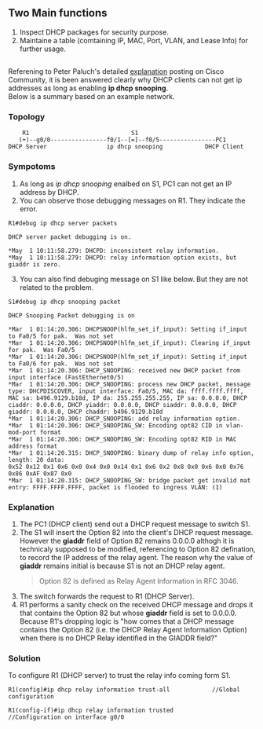 #

## Two Main functions
1. Inspect DHCP packages for security purpose.
2. Maintaine a table (comtaining IP, MAC, Port, VLAN, and Lease Info) for further usage.


## 
Referening to Peter Paluch's detailed [explanation](https://community.cisco.com/t5/switching/dhcp-snooping/td-p/1622877) posting on Cisco Community, it is been answered clearly why DHCP clients can not get ip addresses as long as enabling **ip dhcp snooping**.  
Below is a summary based on an example network.
### Topology
```
    R1                             S1    
   (+)--g0/0----------------f0/1--[=]--f0/5----------------PC1
DHCP Server                 ip dhcp snooping            DHCP Client
```
### Sympotoms
1. As long as *ip dhcp snooping* enalbed on S1, PC1 can not get an IP address by DHCP.
2. You can observe those debugging messages on R1. They indicate the error.
```
R1#debug ip dhcp server packets

DHCP server packet debugging is on.

*May  1 10:11:58.279: DHCPD: inconsistent relay information.
*May  1 10:11:58.279: DHCPD: relay information option exists, but giaddr is zero.
```
3. You can also find debuging message on S1 like below. But they are not related to the problem.
```
S1#debug ip dhcp snooping packet

DHCP Snooping Packet debugging is on

*Mar  1 01:14:20.306: DHCPSNOOP(hlfm_set_if_input): Setting if_input to Fa0/5 for pak.  Was not set
*Mar  1 01:14:20.306: DHCPSNOOP(hlfm_set_if_input): Clearing if_input for pak.  Was Fa0/5
*Mar  1 01:14:20.306: DHCPSNOOP(hlfm_set_if_input): Setting if_input to Fa0/6 for pak.  Was not set
*Mar  1 01:14:20.306: DHCP_SNOOPING: received new DHCP packet from input interface (FastEthernet0/5)
*Mar  1 01:14:20.306: DHCP_SNOOPING: process new DHCP packet, message type: DHCPDISCOVER, input interface: Fa0/5, MAC da: ffff.ffff.ffff, MAC sa: b496.9129.b18d, IP da: 255.255.255.255, IP sa: 0.0.0.0, DHCP ciaddr: 0.0.0.0, DHCP yiaddr: 0.0.0.0, DHCP siaddr: 0.0.0.0, DHCP giaddr: 0.0.0.0, DHCP chaddr: b496.9129.b18d
*Mar  1 01:14:20.306: DHCP_SNOOPING: add relay information option.
*Mar  1 01:14:20.306: DHCP_SNOOPING_SW: Encoding opt82 CID in vlan-mod-port format
*Mar  1 01:14:20.306: DHCP_SNOOPING_SW: Encoding opt82 RID in MAC address format
*Mar  1 01:14:20.315: DHCP_SNOOPING: binary dump of relay info option, length: 20 data:
0x52 0x12 0x1 0x6 0x0 0x4 0x0 0x14 0x1 0x6 0x2 0x8 0x0 0x6 0x0 0x76 0x86 0xAF 0x87 0x0
*Mar  1 01:14:20.315: DHCP_SNOOPING_SW: bridge packet get invalid mat entry: FFFF.FFFF.FFFF, packet is flooded to ingress VLAN: (1)
``` 

### Explanation
1. The PC1 (DHCP client) send out a DHCP request message to switch S1. 
2. The S1 will insert the Option 82 into the client's DHCP request message. However the **giaddr** field of Option 82 remains 0.0.0.0 althogh it is technicaly supposed to be modified, referencing to Option 82 defination, to record the IP address of the relay agent. The reason why the value of **giaddr** remains initial is because S1 is not an DHCP relay agent.  
   > Option 82 is defined as Relay Agent Information in RFC 3046.
3. The switch forwards the request to R1 (DHCP Server).
4. R1 performs a sanity check on the received DHCP message and drops it that contains the Option 82 but whose **giaddr** field is set to 0.0.0.0. Because R1's dropping logic is "how comes that a DHCP message contains the Option 82 (i.e. the DHCP Relay Agent Information Option) when there is no DHCP Relay identified in the GIADDR field?"

### Solution
To configure R1 (DHCP server) to trust the relay info coming form S1. 
```
R1(config)#ip dhcp relay information trust-all            //Global configuration
```
```
R1(config-if)#ip dhcp relay information trusted           //Configuration on interface g0/0
```
